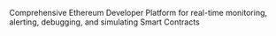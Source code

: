 Comprehensive Ethereum Developer Platform for real-time monitoring, alerting, debugging, and simulating Smart Contracts